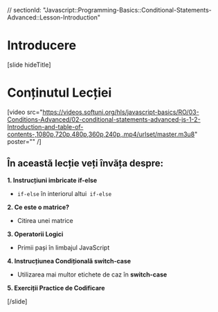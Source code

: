 // sectionId: "Javascript::Programming-Basics::Conditional-Statements-Advanced::Lesson-Introduction"

# Introducere

[slide hideTitle]

# Conținutul Lecției

[video src="https://videos.softuni.org/hls/javascript-basics/RO/03-Conditions-Advanced/02-conditional-statements-advanced-js-1-2-Introduction-and-table-of-contents-,1080p,720p,480p,360p,240p,.mp4/urlset/master.m3u8" poster="" /]

## În această lecție veți învăța despre:

**1. Instrucțiuni imbricate if-else**
- `if-else` în interiorul altui` if-else` 


**2. Ce este o matrice?**
- Citirea unei matrice


**3. Operatorii Logici**
- Primii pași în limbajul JavaScript

**4. Instrucțiunea Condițională switch-case**
- Utilizarea mai multor etichete de caz în **switch-case**

**5. Exerciții Practice de Codificare**

[/slide]



